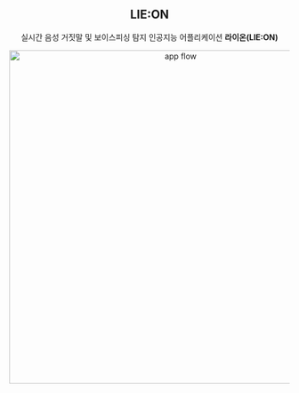<div align=center>

<h2>LIE:ON</h2>
<p>실시간 음성 거짓말 및 보이스피싱 탐지 인공지능 어플리케이션 <strong>라이온(LIE:ON)</strong></p>
<img width="600" alt="app flow" src="https://github.com/LIE-ON/.github/assets/94499717/a041b38e-ef8d-495a-a84a-37c4f7965c70">


<!--

**Here are some ideas to get you started:**

🙋‍♀️ A short introduction - what is your organization all about?
🌈 Contribution guidelines - how can the community get involved?
👩‍💻 Useful resources - where can the community find your docs? Is there anything else the community should know?
🍿 Fun facts - what does your team eat for breakfast?
🧙 Remember, you can do mighty things with the power of [Markdown](https://docs.github.com/github/writing-on-github/getting-started-with-writing-and-formatting-on-github/basic-writing-and-formatting-syntax)
-->
